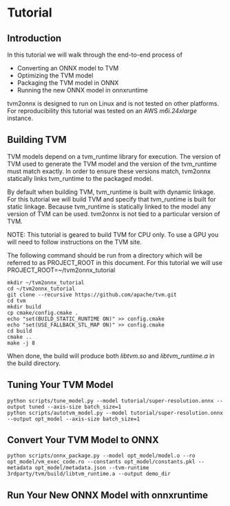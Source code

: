 # Tutorial

## Introduction

In this tutorial we will walk through the end-to-end process of
* Converting an ONNX model to TVM
* Optimizing the TVM model
* Packaging the TVM model in ONNX
* Running the new ONNX model in onnxruntime

tvm2onnx is designed to run on Linux and is not tested on other platforms. For reproducibility this tutorial was tested on an AWS *m6i.24xlarge* instance.

## Building TVM

TVM models depend on a tvm_runtime library for execution. The version of TVM used to generate
the TVM model and the version of the tvm_runtime must match exactly. In order to ensure these
versions match, tvm2onnx statically links tvm_runtime to the packaged model.

By default when building TVM, tvm_runtime is built with dynamic linkage. For this tutorial we will
build TVM and specify that tvm_runtime is built for static linkage. Because tvm_runtime is statically linked to the model any version of TVM can be used. tvm2onnx is not tied to a particular version of TVM.

NOTE: This tutorial is geared to build TVM for CPU only. To use a GPU you will need to follow instructions on the TVM site.

The following command should be run from a directory which will be referred to as PROJECT_ROOT in this document. For this tutorial we will use PROJECT_ROOT=~/tvm2onnx_tutorial

```
mkdir ~/tvm2onnx_tutorial
cd ~/tvm2onnx_tutorial
git clone --recursive https://github.com/apache/tvm.git
cd tvm
mkdir build
cp cmake/config.cmake .
echo "set(BUILD_STATIC_RUNTIME ON)" >> config.cmake
echo "set(USE_FALLBACK_STL_MAP ON)" >> config.cmake
cd build
cmake ..
make -j 8
```

When done, the build will produce both *libtvm.so* and *libtvm_runtime.a* in the build directory.

## Tuning Your TVM Model

```
python scripts/tune_model.py --model tutorial/super-resolution.onnx --output tuned --axis-size batch_size=1
python scripts/autotvm_model.py --model tutorial/super-resolution.onnx --output opt_model --axis-size batch_size=1
```

## Convert Your TVM Model to ONNX

```
python scripts/onnx_package.py --model opt_model/model.o --ro opt_model/vm_exec_code.ro --constants opt_model/constants.pkl --metadata opt_model/metadata.json --tvm-runtime 3rdparty/tvm/build/libtvm_runtime.a --output demo_dir
```

## Run Your New ONNX Model with onnxruntime